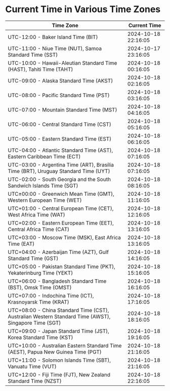 # Current Time in Various Time Zones

| Time Zone | Current Time |
|-----------|--------------|
| UTC-12:00 - Baker Island Time (BIT) | 2024-10-18 22:16:05 |
| UTC-11:00 - Niue Time (NUT), Samoa Standard Time (SST) | 2024-10-17 23:16:05 |
| UTC-10:00 - Hawaii-Aleutian Standard Time (HAST), Tahiti Time (TAHT) | 2024-10-18 00:16:05 |
| UTC-09:00 - Alaska Standard Time (AKST) | 2024-10-18 02:16:05 |
| UTC-08:00 - Pacific Standard Time (PST) | 2024-10-18 03:16:05 |
| UTC-07:00 - Mountain Standard Time (MST) | 2024-10-18 04:16:05 |
| UTC-06:00 - Central Standard Time (CST) | 2024-10-18 05:16:05 |
| UTC-05:00 - Eastern Standard Time (EST) | 2024-10-18 06:16:05 |
| UTC-04:00 - Atlantic Standard Time (AST), Eastern Caribbean Time (ECT) | 2024-10-18 07:16:05 |
| UTC-03:00 - Argentina Time (ART), Brasília Time (BRT), Uruguay Standard Time (UYT) | 2024-10-18 07:16:05 |
| UTC-02:00 - South Georgia and the South Sandwich Islands Time (SGT) | 2024-10-18 08:16:05 |
| UTC±00:00 - Greenwich Mean Time (GMT), Western European Time (WET) | 2024-10-18 11:16:05 |
| UTC+01:00 - Central European Time (CET), West Africa Time (WAT) | 2024-10-18 12:16:05 |
| UTC+02:00 - Eastern European Time (EET), Central Africa Time (CAT) | 2024-10-18 13:16:05 |
| UTC+03:00 - Moscow Time (MSK), East Africa Time (EAT) | 2024-10-18 13:16:05 |
| UTC+04:00 - Azerbaijan Time (AZT), Gulf Standard Time (GST) | 2024-10-18 14:16:05 |
| UTC+05:00 - Pakistan Standard Time (PKT), Yekaterinburg Time (YEKT) | 2024-10-18 15:16:05 |
| UTC+06:00 - Bangladesh Standard Time (BST), Omsk Time (OMST) | 2024-10-18 16:16:05 |
| UTC+07:00 - Indochina Time (ICT), Krasnoyarsk Time (KRAT) | 2024-10-18 17:16:05 |
| UTC+08:00 - China Standard Time (CST), Australian Western Standard Time (AWST), Singapore Time (SGT) | 2024-10-18 18:16:05 |
| UTC+09:00 - Japan Standard Time (JST), Korea Standard Time (KST) | 2024-10-18 19:16:05 |
| UTC+10:00 - Australian Eastern Standard Time (AEST), Papua New Guinea Time (PGT) | 2024-10-18 21:16:05 |
| UTC+11:00 - Solomon Islands Time (SBT), Vanuatu Time (VUT) | 2024-10-18 21:16:05 |
| UTC+12:00 - Fiji Time (FJT), New Zealand Standard Time (NZST) | 2024-10-18 22:16:05 |
